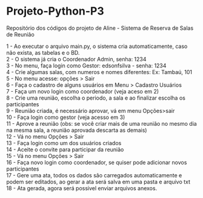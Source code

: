 # Projeto-Python-P3
Repositório dos códigos do projeto de Aline - Sistema de Reserva de Salas de Reunião

1 - Ao executar o arquivo main.py, o sistema cria automaticamente, caso não exista, as tabelas e o BD. <br />
2 - O sistema já cria o Coordenador Admin, senha: 1234 <br />
3 - No menu, faça login como Gestor: edsonfsilva - senha: 1234 <br />
4 - Crie algumas salas, com numeros e nomes diferentes: Ex: Tambaú, 101 <br />
5 - No menu acesse: opções > Sair <br />
6 - Faça o cadastro de alguns usuários em Menu > Cadastro Usuários <br />
7 - Faça um novo login como coordenador (veja aceso em 2) <br />
8 - Crie uma reunião, escolha o periodo, a sala e ao finalizar escolha os participantes <br />
9 - Reunião criada, é necessário aprovar, vá em menu Opções>sair <br />
10 - Faça login como gestor (veja acesso em 3) <br />
11 - Aprove a reunião (obs: se você criar mais de uma reunião no mesmo dia na mesma sala, a reunião aprovada descarta as demais) <br />
12 - Vá no menu Opções > Sair <br />
13 - Faça login como um dos usuários criados <br />
14 - Aceite o convite para participar da reunião <br />
15 - Vá no menu Opções > Sair <br />
16 - Faça novo login como coordenador, se quiser pode adicionar novos participantes <br />
17 - Gere uma ata, todos os dados são carregados automaticamente e podem ser editados, ao gerar a ata será salva em uma pasta e arquivo txt <br />
18 - Ata gerada, agora será possivel enviar arquivos anexos. <br />
